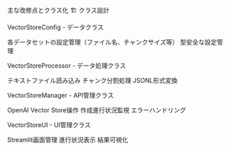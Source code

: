 主な改修点とクラス化
🏗️ クラス設計

VectorStoreConfig - データクラス

各データセットの設定管理（ファイル名、チャンクサイズ等）
型安全な設定管理


VectorStoreProcessor - データ処理クラス

テキストファイル読み込み
チャンク分割処理
JSONL形式変換


VectorStoreManager - API管理クラス

OpenAI Vector Store操作
作成進行状況監視
エラーハンドリング


VectorStoreUI - UI管理クラス

Streamlit画面管理
進行状況表示
結果可視化
